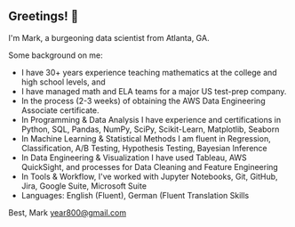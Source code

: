 ## Greetings! 👋

I'm Mark, a burgeoning data scientist from Atlanta, GA.

Some background on me:

- I have 30+ years experience teaching mathematics at the college and high school levels, and 
- I have managed math and ELA teams for a major US test-prep company.
- In the process (2-3 weeks) of obtaining the AWS Data Engineering Associate certificate.
- In Programming & Data Analysis I have experience and certifications in Python, SQL, Pandas, NumPy, SciPy, Scikit-Learn,
Matplotlib, Seaborn
- In Machine Learning & Statistical Methods I am fluent in Regression, Classification, A/B Testing,
Hypothesis Testing, Bayesian Inference
- In Data Engineering & Visualization I have used Tableau, AWS QuickSight, and processes for Data Cleaning and Feature
Engineering
- In Tools & Workflow, I've worked with Jupyter Notebooks, Git, GitHub, Jira, Google Suite, Microsoft Suite
- Languages: English (Fluent), German (Fluent Translation Skills

Best, Mark
year800@gmail.com

<!--
**markcoty/markcoty** is a ✨ _special_ ✨ repository because its `README.md` (this file) appears on your GitHub profile.

Here are some ideas to get you started:

- 🔭 I’m currently working on ...
- 🌱 I’m currently learning ...
- 👯 I’m looking to collaborate on ...
- 🤔 I’m looking for help with ...
- 💬 Ask me about ...
- 📫 How to reach me: ...
- 😄 Pronouns: ...
- ⚡ Fun fact: ...
-->
